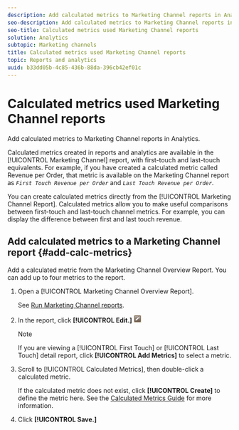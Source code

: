 ```yaml
---
description: Add calculated metrics to Marketing Channel reports in Analytics.
seo-description: Add calculated metrics to Marketing Channel reports in Analytics.
seo-title: Calculated metrics used Marketing Channel reports
solution: Analytics
subtopic: Marketing channels
title: Calculated metrics used Marketing Channel reports
topic: Reports and analytics
uuid: b33dd05b-4c85-436b-88da-396cb42ef01c
---
```


# Calculated metrics used Marketing Channel reports

Add calculated metrics to Marketing Channel reports in Analytics.

Calculated metrics created in reports and analytics are available in the [!UICONTROL Marketing Channel] report, with first-touch and last-touch equivalents. For example, if you have created a calculated metric called Revenue per Order, that metric is available on the Marketing Channel report as *`First Touch Revenue per Order`* and *`Last Touch Revenue per Order`*.

You can create calculated metrics directly from the [!UICONTROL Marketing Channel Report]. Calculated metrics allow you to make useful comparisons between first-touch and last-touch channel metrics. For example, you can display the difference between first and last touch revenue. 

## Add calculated metrics to a Marketing Channel report {#add-calc-metrics}

Add a calculated metric from the Marketing Channel Overview Report. You can add up to four metrics to the report.

1. Open a [!UICONTROL Marketing Channel Overview Report].

   See [Run Marketing Channel reports](/help/components/c-marketing-channels/t-reports-sc.md). 

1. In the report, click **[!UICONTROL Edit.]** ![](assets/metric_edit_icon.png)

   >[!NOTE]
   >
   >If you are viewing a [!UICONTROL First Touch] or [!UICONTROL Last Touch] detail report, click **[!UICONTROL Add Metrics]** to select a metric.

1. Scroll to [!UICONTROL Calculated Metrics], then double-click a calculated metric.

   If the calculated metric does not exist, click **[!UICONTROL Create]** to define the metric here. See the [Calculated Metrics Guide](https://marketing.adobe.com/resources/help/en_US/analytics/calcmetrics/) for more information. 
1. Click **[!UICONTROL Save.]**
